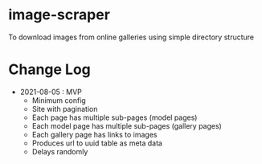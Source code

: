 # image-scraper

To download images from online galleries using simple directory structure

# Change Log

* 2021-08-05 : MVP
  * Minimum config
  * Site with pagination
  * Each page has multiple sub-pages (model pages)
  * Each model page has multiple sub-pages (gallery pages)
  * Each gallery page has links to images
  * Produces url to uuid table as meta data
  * Delays randomly